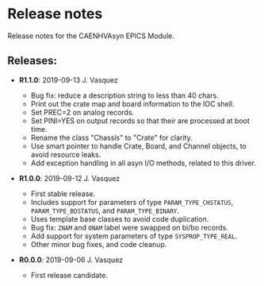 # Release notes

Release notes for the CAENHVAsyn EPICS Module.

## Releases:
* __R1.1.0__: 2019-09-13 J. Vasquez
  * Bug fix: reduce a description string to less than 40 chars.
  * Print out the crate map and board information to the IOC shell.
  * Set PREC=2 on analog records.
  * Set PINI=YES on output records so that their are processed at boot time.
  * Rename the class "Chassis" to "Crate" for clarity.
  * Use smart pointer to handle Crate, Board, and Channel objects, to avoid resource leaks.
  * Add exception handling in all asyn I/O methods, related to this driver.

* __R1.0.0__: 2019-09-12 J. Vasquez
  * First stable release.
  * Includes support for parameters of type `PARAM_TYPE_CHSTATUS`, `PARAM_TYPE_BDSTATUS`, and `PARAM_TYPE_BINARY`.
  * Uses template base classes to avoid code duplication.
  * Bug fix: `ZNAM` and `ONAM` label were swapped on bi/bo records.
  * Add support for system parameters of type `SYSPROP_TYPE_REAL`.
  * Other minor bug fixes, and code cleanup.

* __R0.0.0__: 2019-09-06 J. Vasquez
  * First release candidate.